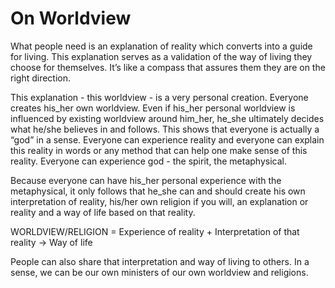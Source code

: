 # On Worldview

What people need is an explanation of reality which converts into a guide for living. This explanation serves as a validation of the way of living they choose for themselves. It’s like a compass that assures them they are on the right direction.

This explanation - this worldview - is a very personal creation. Everyone creates his_her own worldview. Even if his_her personal worldview is influenced by existing worldview around him_her, he_she ultimately decides what he/she believes in and follows. This shows that everyone is actually a “god” in a sense. Everyone can experience reality and everyone can explain this reality in words or any method that can help one make sense of this reality. Everyone can experience god - the spirit, the metaphysical.

Because everyone can have his_her personal experience with the metaphysical, it only follows that he_she can and should create his own interpretation of reality, his/her own religion if you will, an explanation or reality and a way of life based on that reality.

WORLDVIEW/RELIGION = Experience of reality + Interpretation of that reality -> Way of life

People can also share that interpretation and way of living to others. In a sense, we can be our own ministers of our own worldview and religions.

